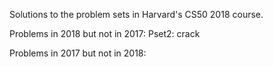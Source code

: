 Solutions to the problem sets in Harvard's CS50 2018 course.

Problems in 2018 but not in 2017:
    Pset2: crack

Problems in 2017 but not in 2018: